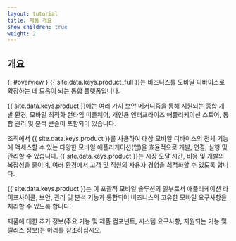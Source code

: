 ```yaml
---
layout: tutorial
title: 제품 개요
show_children: true
weight: 2
---
```

<!-- NLS_CHARSET=UTF-8 -->
## 개요
{: #overview }
{{ site.data.keys.product_full }}는 비즈니스를 모바일 디바이스로 확장하는 데 도움이 되는 통합 플랫폼입니다. 

{{ site.data.keys.product }}에는 여러 가지 보안 메커니즘을 통해 지원되는 종합 개발 환경, 모바일 최적화 런타임 미들웨어, 개인용 엔터프라이즈 애플리케이션 스토어, 통합 관리 및 분석 콘솔이 포함되어 있습니다. 

조직에서 {{ site.data.keys.product }}를 사용하여 대상 모바일 디바이스의 전체 기능에 액세스할 수 있는 다양한 모바일 애플리케이션(앱)을 효율적으로 개발, 연결, 실행 및 관리할 수 있습니다. {{ site.data.keys.product }}는 시장 도달 시간, 비용 및 개발의 복잡성을 줄이며, 여러 환경에서 고객 및 직원의 사용자 경험을 최적화할 수 있도록 합니다. 

{{ site.data.keys.product }}는 이 포괄적 모바일 솔루션의 일부로서 애플리케이션 라이프사이클, 보안, 관리 및 분석 기능과 통합되어 비즈니스의 고유한 모바일 요구사항을 처리할 수 있도록 합니다. 

제품에 대한 추가 정보(주요 기능 및 제품 컴포넌트, 시스템 요구사항, 지원되는 기능 및 릴리스 정보)는 아래를 참조하십시오.

